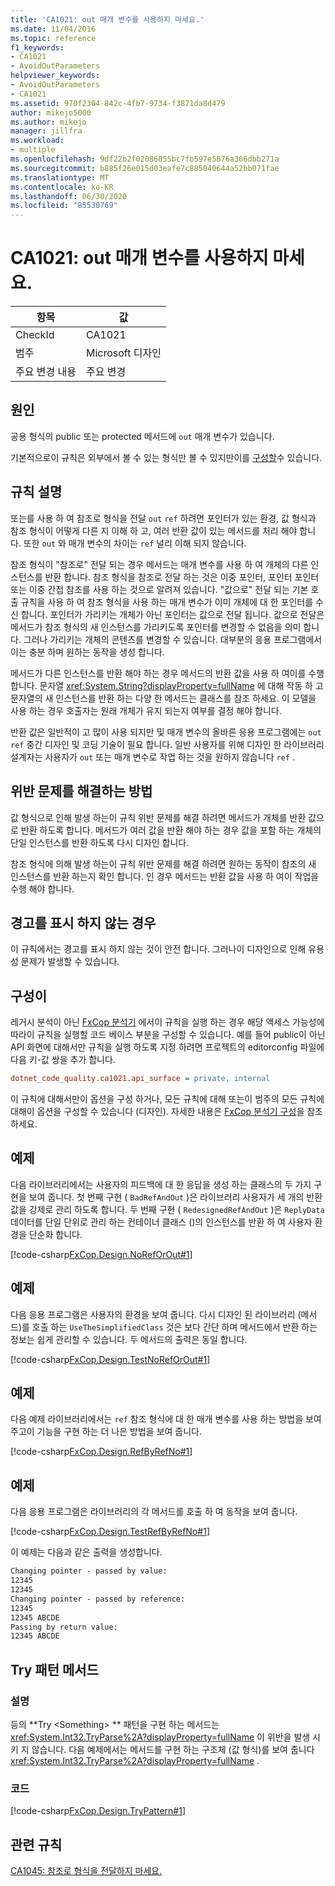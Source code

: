 ```yaml
---
title: 'CA1021: out 매개 변수를 사용하지 마세요.'
ms.date: 11/04/2016
ms.topic: reference
f1_keywords:
- CA1021
- AvoidOutParameters
helpviewer_keywords:
- AvoidOutParameters
- CA1021
ms.assetid: 970f2304-842c-4fb7-9734-f3871da8d479
author: mikejo5000
ms.author: mikejo
manager: jillfra
ms.workload:
- multiple
ms.openlocfilehash: 9df22b2f02086055bc7fb597e5876a366dbb271a
ms.sourcegitcommit: b885f26e015d03eafe7c885040644a52bb071fae
ms.translationtype: MT
ms.contentlocale: ko-KR
ms.lasthandoff: 06/30/2020
ms.locfileid: "85530769"
---
```

# <a name="ca1021-avoid-out-parameters"></a>CA1021: out 매개 변수를 사용하지 마세요.

|항목|값|
|-|-|
|CheckId|CA1021|
|범주|Microsoft 디자인|
|주요 변경 내용|주요 변경|

## <a name="cause"></a>원인
공용 형식의 public 또는 protected 메서드에 `out` 매개 변수가 있습니다.

기본적으로이 규칙은 외부에서 볼 수 있는 형식만 볼 수 있지만이를 [구성할](#configurability)수 있습니다.

## <a name="rule-description"></a>규칙 설명
또는를 사용 하 여 참조로 형식을 전달 `out` `ref` 하려면 포인터가 있는 환경, 값 형식과 참조 형식이 어떻게 다른 지 이해 하 고, 여러 반환 값이 있는 메서드를 처리 해야 합니다. 또한 `out` 와 매개 변수의 차이는 `ref` 널리 이해 되지 않습니다.

참조 형식이 "참조로" 전달 되는 경우 메서드는 매개 변수를 사용 하 여 개체의 다른 인스턴스를 반환 합니다. 참조 형식을 참조로 전달 하는 것은 이중 포인터, 포인터 포인터 또는 이중 간접 참조를 사용 하는 것으로 알려져 있습니다. "값으로" 전달 되는 기본 호출 규칙을 사용 하 여 참조 형식을 사용 하는 매개 변수가 이미 개체에 대 한 포인터를 수신 합니다. 포인터가 가리키는 개체가 아닌 포인터는 값으로 전달 됩니다. 값으로 전달은 메서드가 참조 형식의 새 인스턴스를 가리키도록 포인터를 변경할 수 없음을 의미 합니다. 그러나 가리키는 개체의 콘텐츠를 변경할 수 있습니다. 대부분의 응용 프로그램에서이는 충분 하며 원하는 동작을 생성 합니다.

메서드가 다른 인스턴스를 반환 해야 하는 경우 메서드의 반환 값을 사용 하 여이를 수행 합니다. 문자열 <xref:System.String?displayProperty=fullName> 에 대해 작동 하 고 문자열의 새 인스턴스를 반환 하는 다양 한 메서드는 클래스를 참조 하세요. 이 모델을 사용 하는 경우 호출자는 원래 개체가 유지 되는지 여부를 결정 해야 합니다.

반환 값은 일반적이 고 많이 사용 되지만 및 매개 변수의 올바른 응용 프로그램에는 `out` `ref` 중간 디자인 및 코딩 기술이 필요 합니다. 일반 사용자를 위해 디자인 한 라이브러리 설계자는 사용자가 `out` 또는 매개 변수로 작업 하는 것을 원하지 않습니다 `ref` .

## <a name="how-to-fix-violations"></a>위반 문제를 해결하는 방법
값 형식으로 인해 발생 하는이 규칙 위반 문제를 해결 하려면 메서드가 개체를 반환 값으로 반환 하도록 합니다. 메서드가 여러 값을 반환 해야 하는 경우 값을 포함 하는 개체의 단일 인스턴스를 반환 하도록 다시 디자인 합니다.

참조 형식에 의해 발생 하는이 규칙 위반 문제를 해결 하려면 원하는 동작이 참조의 새 인스턴스를 반환 하는지 확인 합니다. 인 경우 메서드는 반환 값을 사용 하 여이 작업을 수행 해야 합니다.

## <a name="when-to-suppress-warnings"></a>경고를 표시 하지 않는 경우
이 규칙에서는 경고를 표시 하지 않는 것이 안전 합니다. 그러나이 디자인으로 인해 유용성 문제가 발생할 수 있습니다.

## <a name="configurability"></a>구성이

레거시 분석이 아닌 [FxCop 분석기](install-fxcop-analyzers.md) 에서이 규칙을 실행 하는 경우 해당 액세스 가능성에 따라이 규칙을 실행할 코드 베이스 부분을 구성할 수 있습니다. 예를 들어 public이 아닌 API 화면에 대해서만 규칙을 실행 하도록 지정 하려면 프로젝트의 editorconfig 파일에 다음 키-값 쌍을 추가 합니다.

```ini
dotnet_code_quality.ca1021.api_surface = private, internal
```

이 규칙에 대해서만이 옵션을 구성 하거나, 모든 규칙에 대해 또는이 범주의 모든 규칙에 대해이 옵션을 구성할 수 있습니다 (디자인). 자세한 내용은 [FxCop 분석기 구성](configure-fxcop-analyzers.md)을 참조 하세요.

## <a name="example"></a>예제
다음 라이브러리에서는 사용자의 피드백에 대 한 응답을 생성 하는 클래스의 두 가지 구현을 보여 줍니다. 첫 번째 구현 ( `BadRefAndOut` )은 라이브러리 사용자가 세 개의 반환 값을 강제로 관리 하도록 합니다. 두 번째 구현 ( `RedesignedRefAndOut` )은 `ReplyData` 데이터를 단일 단위로 관리 하는 컨테이너 클래스 ()의 인스턴스를 반환 하 여 사용자 환경을 단순화 합니다.

[!code-csharp[FxCop.Design.NoRefOrOut#1](../code-quality/codesnippet/CSharp/ca1021-avoid-out-parameters_1.cs)]

## <a name="example"></a>예제
다음 응용 프로그램은 사용자의 환경을 보여 줍니다. 다시 디자인 된 라이브러리 (메서드)를 호출 하는 `UseTheSimplifiedClass` 것은 보다 간단 하며 메서드에서 반환 하는 정보는 쉽게 관리할 수 있습니다. 두 메서드의 출력은 동일 합니다.

[!code-csharp[FxCop.Design.TestNoRefOrOut#1](../code-quality/codesnippet/CSharp/ca1021-avoid-out-parameters_2.cs)]

## <a name="example"></a>예제
다음 예제 라이브러리에서는 `ref` 참조 형식에 대 한 매개 변수를 사용 하는 방법을 보여 주고이 기능을 구현 하는 더 나은 방법을 보여 줍니다.

[!code-csharp[FxCop.Design.RefByRefNo#1](../code-quality/codesnippet/CSharp/ca1021-avoid-out-parameters_3.cs)]

## <a name="example"></a>예제
다음 응용 프로그램은 라이브러리의 각 메서드를 호출 하 여 동작을 보여 줍니다.

[!code-csharp[FxCop.Design.TestRefByRefNo#1](../code-quality/codesnippet/CSharp/ca1021-avoid-out-parameters_4.cs)]

이 예제는 다음과 같은 출력을 생성합니다.

```txt
Changing pointer - passed by value:
12345
12345
Changing pointer - passed by reference:
12345
12345 ABCDE
Passing by return value:
12345 ABCDE
```

## <a name="try-pattern-methods"></a>Try 패턴 메서드

### <a name="description"></a>설명
등의 **Try \<Something> ** 패턴을 구현 하는 메서드는 <xref:System.Int32.TryParse%2A?displayProperty=fullName> 이 위반을 발생 시 키 지 않습니다. 다음 예제에서는 메서드를 구현 하는 구조체 (값 형식)를 보여 줍니다 <xref:System.Int32.TryParse%2A?displayProperty=fullName> .

### <a name="code"></a>코드
[!code-csharp[FxCop.Design.TryPattern#1](../code-quality/codesnippet/CSharp/ca1021-avoid-out-parameters_5.cs)]

## <a name="related-rules"></a>관련 규칙
[CA1045: 참조로 형식을 전달하지 마세요.](../code-quality/ca1045.md)
